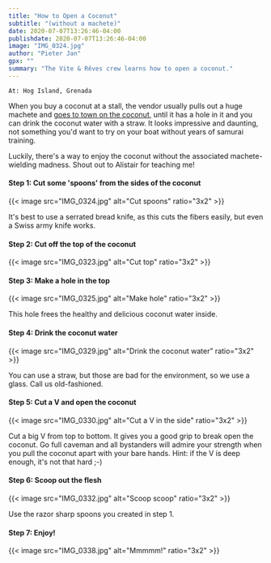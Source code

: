 ```yaml
---
title: "How to Open a Coconut"
subtitle: "(without a machete)"
date: 2020-07-07T13:26:46-04:00
publishdate: 2020-07-07T13:26:46-04:00
image: "IMG_0324.jpg"
author: "Pieter Jan"
gpx: ""
summary: "The Vite & Rêves crew learns how to open a coconut."
---
```


`At: Hog Island, Grenada`

When you buy a coconut at a stall, the vendor usually pulls out a huge machete and [goes to town on the coconut](/captains-log/2020-02-23-charlotteville#machete-time), until it has a hole in it and you can drink the coconut water with a straw. It looks impressive and daunting, not something you'd want to try on your boat without years of samurai training.

Luckily, there's a way to enjoy the coconut without the associated machete-wielding madness. Shout out to Alistair for teaching me!

#### Step 1: Cut some 'spoons' from the sides of the coconut

{{< image src="IMG_0324.jpg" alt="Cut spoons" ratio="3x2" >}}

It's best to use a serrated bread knife, as this cuts the fibers easily, but even a Swiss army knife works.

#### Step 2: Cut off the top of the coconut

{{< image src="IMG_0323.jpg" alt="Cut top" ratio="3x2" >}}

#### Step 3: Make a hole in the top

{{< image src="IMG_0325.jpg" alt="Make hole" ratio="3x2" >}}

This hole frees the healthy and delicious coconut water inside.

#### Step 4: Drink the coconut water

{{< image src="IMG_0329.jpg" alt="Drink the coconut water" ratio="3x2" >}}

You can use a straw, but those are bad for the environment, so we use a glass. Call us old-fashioned.

#### Step 5: Cut a V and open the coconut

{{< image src="IMG_0330.jpg" alt="Cut a V in the side" ratio="3x2" >}}

Cut a big V from top to bottom. It gives you a good grip to break open the coconut. Go full caveman and all bystanders will admire your strength when you pull the coconut apart with your bare hands. Hint: if the V is deep enough, it's not that hard ;-)

#### Step 6: Scoop out the flesh

{{< image src="IMG_0332.jpg" alt="Scoop scoop" ratio="3x2" >}}

Use the razor sharp spoons you created in step 1.

#### Step 7: Enjoy!

{{< image src="IMG_0338.jpg" alt="Mmmmm!" ratio="3x2" >}}

